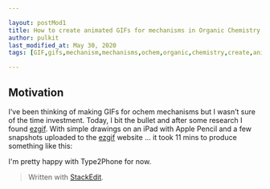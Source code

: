 ```yaml
---

layout: postMod1
title: How to create animated GIFs for mechanisms in Organic Chemistry
author: pulkit
last_modified_at: May 30, 2020
tags: [GIF,gifs,mechanism,mechanisms,ochem,organic,chemistry,create,animate,animated]

---
```


## Motivation

I’ve been thinking of making GIFs for ochem mechanisms but I wasn’t sure of the time investment. Today, I bit the bullet and after some research I found [ezgif](https://ezgif.com/). With simple drawings on an iPad with Apple Pencil and a few snapshots uploaded to the [ezgif](https://ezgif.com/) website ... it took 11 mins to produce something like this:



I'm pretty happy with Type2Phone for now.

> Written with [StackEdit](https://stackedit.io/).
<!--stackedit_data:
eyJoaXN0b3J5IjpbLTEwNTcyMTQ3M119
-->